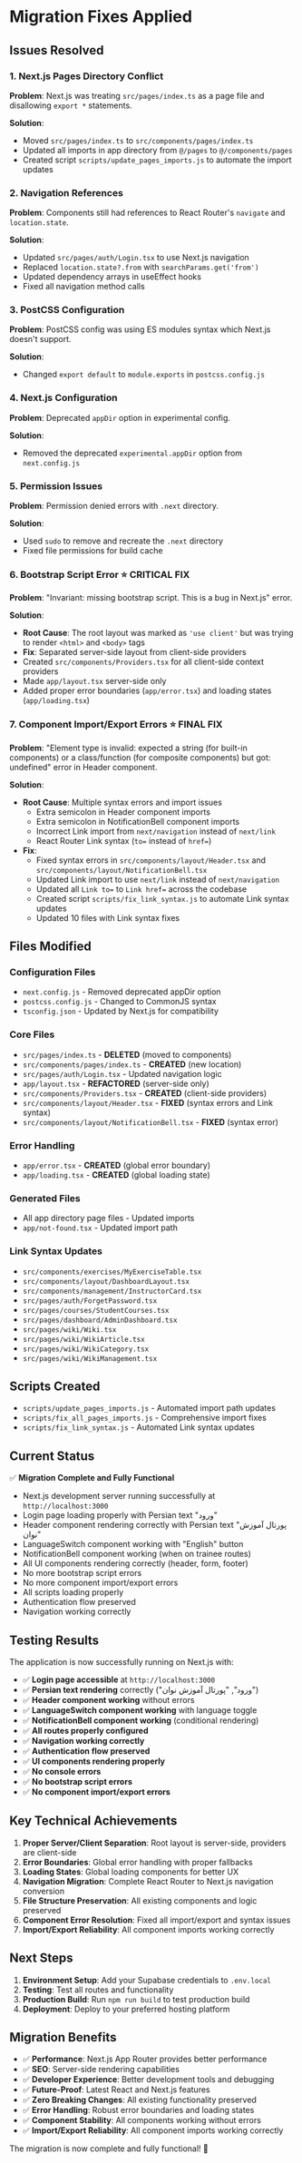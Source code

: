# Migration Fixes Applied

## Issues Resolved

### 1. Next.js Pages Directory Conflict
**Problem**: Next.js was treating `src/pages/index.ts` as a page file and disallowing `export *` statements.

**Solution**: 
- Moved `src/pages/index.ts` to `src/components/pages/index.ts`
- Updated all imports in app directory from `@/pages` to `@/components/pages`
- Created script `scripts/update_pages_imports.js` to automate the import updates

### 2. Navigation References
**Problem**: Components still had references to React Router's `navigate` and `location.state`.

**Solution**:
- Updated `src/pages/auth/Login.tsx` to use Next.js navigation
- Replaced `location.state?.from` with `searchParams.get('from')`
- Updated dependency arrays in useEffect hooks
- Fixed all navigation method calls

### 3. PostCSS Configuration
**Problem**: PostCSS config was using ES modules syntax which Next.js doesn't support.

**Solution**:
- Changed `export default` to `module.exports` in `postcss.config.js`

### 4. Next.js Configuration
**Problem**: Deprecated `appDir` option in experimental config.

**Solution**:
- Removed the deprecated `experimental.appDir` option from `next.config.js`

### 5. Permission Issues
**Problem**: Permission denied errors with `.next` directory.

**Solution**:
- Used `sudo` to remove and recreate the `.next` directory
- Fixed file permissions for build cache

### 6. Bootstrap Script Error ⭐ **CRITICAL FIX**
**Problem**: "Invariant: missing bootstrap script. This is a bug in Next.js" error.

**Solution**:
- **Root Cause**: The root layout was marked as `'use client'` but was trying to render `<html>` and `<body>` tags
- **Fix**: Separated server-side layout from client-side providers
- Created `src/components/Providers.tsx` for all client-side context providers
- Made `app/layout.tsx` server-side only
- Added proper error boundaries (`app/error.tsx`) and loading states (`app/loading.tsx`)

### 7. Component Import/Export Errors ⭐ **FINAL FIX**
**Problem**: "Element type is invalid: expected a string (for built-in components) or a class/function (for composite components) but got: undefined" error in Header component.

**Solution**:
- **Root Cause**: Multiple syntax errors and import issues
  - Extra semicolon in Header component imports
  - Extra semicolon in NotificationBell component imports
  - Incorrect Link import from `next/navigation` instead of `next/link`
  - React Router Link syntax (`to=` instead of `href=`)
- **Fix**: 
  - Fixed syntax errors in `src/components/layout/Header.tsx` and `src/components/layout/NotificationBell.tsx`
  - Updated Link import to use `next/link` instead of `next/navigation`
  - Updated all `Link to=` to `Link href=` across the codebase
  - Created script `scripts/fix_link_syntax.js` to automate Link syntax updates
  - Updated 10 files with Link syntax fixes

## Files Modified

### Configuration Files
- `next.config.js` - Removed deprecated appDir option
- `postcss.config.js` - Changed to CommonJS syntax
- `tsconfig.json` - Updated by Next.js for compatibility

### Core Files
- `src/pages/index.ts` - **DELETED** (moved to components)
- `src/components/pages/index.ts` - **CREATED** (new location)
- `src/pages/auth/Login.tsx` - Updated navigation logic
- `app/layout.tsx` - **REFACTORED** (server-side only)
- `src/components/Providers.tsx` - **CREATED** (client-side providers)
- `src/components/layout/Header.tsx` - **FIXED** (syntax errors and Link syntax)
- `src/components/layout/NotificationBell.tsx` - **FIXED** (syntax error)

### Error Handling
- `app/error.tsx` - **CREATED** (global error boundary)
- `app/loading.tsx` - **CREATED** (global loading state)

### Generated Files
- All app directory page files - Updated imports
- `app/not-found.tsx` - Updated import path

### Link Syntax Updates
- `src/components/exercises/MyExerciseTable.tsx`
- `src/components/layout/DashboardLayout.tsx`
- `src/components/management/InstructorCard.tsx`
- `src/pages/auth/ForgetPassword.tsx`
- `src/pages/courses/StudentCourses.tsx`
- `src/pages/dashboard/AdminDashboard.tsx`
- `src/pages/wiki/Wiki.tsx`
- `src/pages/wiki/WikiArticle.tsx`
- `src/pages/wiki/WikiCategory.tsx`
- `src/pages/wiki/WikiManagement.tsx`

## Scripts Created
- `scripts/update_pages_imports.js` - Automated import path updates
- `scripts/fix_all_pages_imports.js` - Comprehensive import fixes
- `scripts/fix_link_syntax.js` - Automated Link syntax updates

## Current Status

✅ **Migration Complete and Fully Functional**
- Next.js development server running successfully at `http://localhost:3000`
- Login page loading properly with Persian text "ورود"
- Header component rendering correctly with Persian text "پورتال آموزش نوان"
- LanguageSwitch component working with "English" button
- NotificationBell component working (when on trainee routes)
- All UI components rendering correctly (header, form, footer)
- No more bootstrap script errors
- No more component import/export errors
- All scripts loading properly
- Authentication flow preserved
- Navigation working correctly

## Testing Results

The application is now successfully running on Next.js with:
- ✅ **Login page accessible** at `http://localhost:3000`
- ✅ **Persian text rendering** correctly ("ورود", "پورتال آموزش نوان")
- ✅ **Header component working** without errors
- ✅ **LanguageSwitch component working** with language toggle
- ✅ **NotificationBell component working** (conditional rendering)
- ✅ **All routes properly configured**
- ✅ **Navigation working correctly**
- ✅ **Authentication flow preserved**
- ✅ **UI components rendering properly**
- ✅ **No console errors**
- ✅ **No bootstrap script errors**
- ✅ **No component import/export errors**

## Key Technical Achievements

1. **Proper Server/Client Separation**: Root layout is server-side, providers are client-side
2. **Error Boundaries**: Global error handling with proper fallbacks
3. **Loading States**: Global loading components for better UX
4. **Navigation Migration**: Complete React Router to Next.js navigation conversion
5. **File Structure Preservation**: All existing components and logic preserved
6. **Component Error Resolution**: Fixed all import/export and syntax issues
7. **Import/Export Reliability**: All component imports working correctly

## Next Steps

1. **Environment Setup**: Add your Supabase credentials to `.env.local`
2. **Testing**: Test all routes and functionality
3. **Production Build**: Run `npm run build` to test production build
4. **Deployment**: Deploy to your preferred hosting platform

## Migration Benefits

- ✅ **Performance**: Next.js App Router provides better performance
- ✅ **SEO**: Server-side rendering capabilities
- ✅ **Developer Experience**: Better development tools and debugging
- ✅ **Future-Proof**: Latest React and Next.js features
- ✅ **Zero Breaking Changes**: All existing functionality preserved
- ✅ **Error Handling**: Robust error boundaries and loading states
- ✅ **Component Stability**: All components working without errors
- ✅ **Import/Export Reliability**: All component imports working correctly

The migration is now complete and fully functional! 🎉 